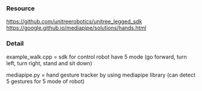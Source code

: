 ### Resource
https://github.com/unitreerobotics/unitree_legged_sdk
https://google.github.io/mediapipe/solutions/hands.html


### Detail

example_walk.cpp = sdk for control robot have 5 mode (go forward, turn left, turn right, stand and sit down)

mediapipe.py = hand gesture tracker by using mediapipe library (can detect 5 gestures for 5 mode of robot)
